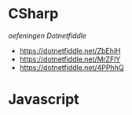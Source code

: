 # CSharp
 *oefeningen Dotnetfiddle*
 
 - https://dotnetfiddle.net/ZbEhiH
 - https://dotnetfiddle.net/MrZFlY
 - https://dotnetfiddle.net/4PPhhQ
 
# Javascript
